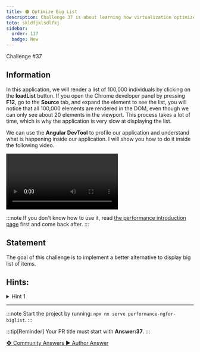 ```yaml
---
title: 🟠 Optimize Big List
description: Challenge 37 is about learning how virtualization optimize big list rendering
toto: skldfjklsdlfkj
sidebar:
  order: 117
  badge: New
---
```


<div class="chip">Challenge #37</div>

## Information

In this application, we will render a list of 100,000 individuals by clicking on the **loadList** button. If you open the Chrome developer panel by pressing **F12**, go to the <b>Source</b> tab, and expand the element to see the list, you will notice that all 100,000 elements are rendered in the DOM, even though we can only see about 20 elements in the viewport. This process takes a lot of time, which is why the application is very slow at displaying the list.

We can use the <b>Angular DevTool</b> to profile our application and understand what is happening inside our application. I will show you how to do it inside the following video.

<video controls src="https://github.com/tomalaforge/angular-challenges/assets/30832608/713403fa-2eda-49d5-a7c9-acdef8aacd34">
</video>

:::note
If you don't know how to use it, read [the performance introduction page](/challenges/angular-performance/) first and come back after.
:::

## Statement

The goal of this challenge is to implement a better alternative to display big list of items.

## Hints:

<details>
  <summary>Hint 1</summary>

If you're unsure where to begin, I recommend reading the [Angular CDK virtualization documentation](https://material.angular.io/cdk/scrolling/overview)

</details>

---

:::note
Start the project by running: `npx nx serve performance-ngfor-biglist`.
:::

:::tip[Reminder]
Your PR title must start with <b>Answer:37</b>.
:::

<div class="article-footer">
  <a
    href="https://github.com/tomalaforge/angular-challenges/pulls?q=label%3A37+label%3Aanswer"
    alt="NgFor optimize big list community solutions">
    ❖ Community Answers
  </a>
  <a
    href='https://github.com/tomalaforge/angular-challenges/pulls?q=label%3A37+label%3A"answer+author"'
    alt="NgFor optimize big list solution author">
    ▶︎ Author Answer
  </a>
</div>
